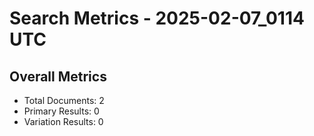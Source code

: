 # Search Metrics - 2025-02-07_0114 UTC

## Overall Metrics
- Total Documents: 2
- Primary Results: 0
- Variation Results: 0
